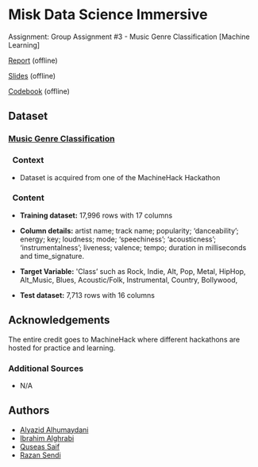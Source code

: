 # **Misk Data Science Immersive**
Assignment: Group Assignment #3 - Music Genre Classification [Machine Learning]

[Report]() (offline)

[Slides]() (offline)

[Codebook]() (offline)

## **Dataset**

### [**Music Genre Classification**](https://www.kaggle.com/datasets/purumalgi/music-genre-classification)

### &ensp;**Context**

- Dataset is acquired from one of the MachineHack Hackathon

### &ensp;**Content**

- **Training dataset:** 17,996 rows with 17 columns

- **Column details:** artist name; track name; popularity; ‘danceability’; energy; key; loudness; mode; ‘speechiness’; ‘acousticness’; ‘instrumentalness’; liveness; valence; tempo; duration in milliseconds and time_signature.

- **Target Variable:** 'Class’ such as Rock, Indie, Alt, Pop, Metal, HipHop, Alt_Music, Blues, Acoustic/Folk, Instrumental, Country, Bollywood,

- **Test dataset:** 7,713 rows with 16 columns

## Acknowledgements

The entire credit goes to MachineHack where different hackathons are hosted for practice and learning.

### Additional Sources

- N/A

## Authors

- [Alyazid Alhumaydani](https://github.com/alyazidView)
- [Ibrahim Alghrabi](https://github.com/ibrahim-g7)
- [Quseas Saif](https://github.com/Qusea)
- [Razan Sendi](https://github.com/RazanSendi)



